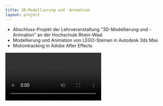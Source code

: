 ```yaml
---
title: 3D-Modellierung und -Animation
layout: project
---
```

* Abschluss-Projekt der Lehrveranstaltung "3D-Modellierung und -Animation" an der Hochschule Rhein-Waal
* Modellierung und Animation von LEGO-Steinen in Autodesk 3ds Max
* Motiontracking in Adobe After Effects

<video controls>
    <source src="./lego_kompr.mp4" type="video/mp4">
</video>